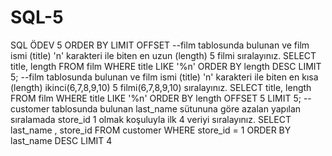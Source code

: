 # SQL-5
SQL ÖDEV 5 ORDER BY LIMIT OFFSET
--film tablosunda bulunan ve film ismi (title) 'n' karakteri ile biten en uzun (length) 5 filmi sıralayınız.
SELECT title, length  FROM film
WHERE title LIKE '%n'
ORDER BY length DESC
LIMIT 5;
--film tablosunda bulunan ve film ismi (title) 'n' karakteri ile biten en kısa (length) ikinci(6,7,8,9,10) 5 filmi(6,7,8,9,10) sıralayınız.
SELECT title, length FROM film
WHERE title LIKE '%n'
ORDER BY length 
OFFSET 5
LIMIT 5;
--customer tablosunda bulunan last_name sütununa göre azalan yapılan sıralamada store_id 1 olmak koşuluyla ilk 4 veriyi sıralayınız.
SELECT last_name , store_id FROM customer
WHERE store_id = 1
ORDER BY last_name DESC
LIMIT 4
